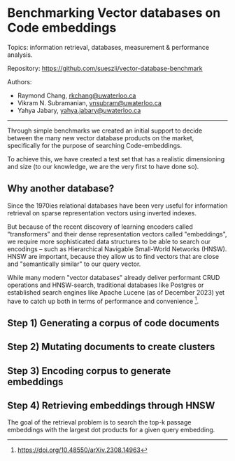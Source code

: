 # Benchmarking Vector databases on Code embeddings

Topics: information retrieval, databases, measurement & performance analysis.

Repository: https://github.com/sueszli/vector-database-benchmark

Authors:

- Raymond Chang, rkchang@uwaterloo.ca
- Vikram N. Subramanian, vnsubram@uwaterloo.ca
- Yahya Jabary, yahya.jabary@uwaterloo.ca

---

Through simple benchmarks we created an initial support to decide between the many new vector database products on the market, specifically for the purpose of searching Code-embeddings.

To achieve this, we have created a test set that has a realistic dimensioning and size (to our knowledge, we are the very first to have done so).


## Why another database?

Since the 1970ies relational databases have been very useful for information retrieval on sparse representation vectors using inverted indexes.

But because of the recent discovery of learning encoders called “transformers” and their dense representation vectors called "embeddings", we require more sophisticated data structures to be able to search our encodings – such as Hierarchical Navigable Small-World Networks (HNSW). HNSW are important, because they allow us to find vectors that are close and "semantically similar" to our query vector.

While many modern "vector databases" already deliver performant CRUD operations and HNSW-search, traditional databases like Postgres or established search engines like Apache Lucene (as of December 2023) yet have to catch up both in terms of performance and convenience [^1].


## Step 1) Generating a corpus of code documents


## Step 2) Mutating documents to create clusters


## Step 3) Encoding corpus to generate embeddings


## Step 4) Retrieving embeddings through HNSW

The goal of the retrieval problem is to search the top-k passage embeddings with the largest dot products for a given query embedding.

[^1]: https://doi.org/10.48550/arXiv.2308.14963

